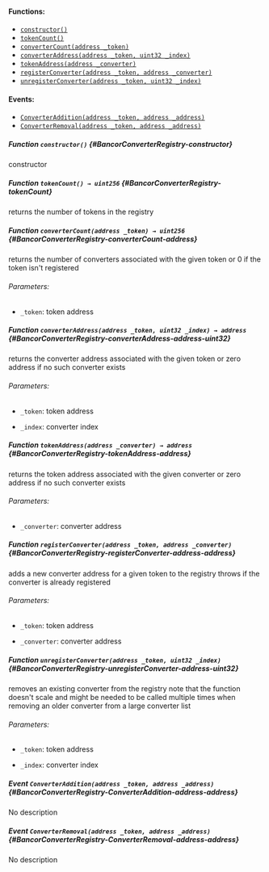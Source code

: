 

#### Functions:
- [`constructor()`](#BancorConverterRegistry-constructor)
- [`tokenCount()`](#BancorConverterRegistry-tokenCount)
- [`converterCount(address _token)`](#BancorConverterRegistry-converterCount-address)
- [`converterAddress(address _token, uint32 _index)`](#BancorConverterRegistry-converterAddress-address-uint32)
- [`tokenAddress(address _converter)`](#BancorConverterRegistry-tokenAddress-address)
- [`registerConverter(address _token, address _converter)`](#BancorConverterRegistry-registerConverter-address-address)
- [`unregisterConverter(address _token, uint32 _index)`](#BancorConverterRegistry-unregisterConverter-address-uint32)

#### Events:
- [`ConverterAddition(address _token, address _address)`](#BancorConverterRegistry-ConverterAddition-address-address)
- [`ConverterRemoval(address _token, address _address)`](#BancorConverterRegistry-ConverterRemoval-address-address)

##### Function `constructor()` {#BancorConverterRegistry-constructor}
constructor
##### Function `tokenCount() → uint256` {#BancorConverterRegistry-tokenCount}
returns the number of tokens in the registry

##### Function `converterCount(address _token) → uint256` {#BancorConverterRegistry-converterCount-address}
returns the number of converters associated with the given token
or 0 if the token isn't registered

###### Parameters:
- `_token`:   token address

##### Function `converterAddress(address _token, uint32 _index) → address` {#BancorConverterRegistry-converterAddress-address-uint32}
returns the converter address associated with the given token
or zero address if no such converter exists

###### Parameters:
- `_token`:   token address

- `_index`:   converter index

##### Function `tokenAddress(address _converter) → address` {#BancorConverterRegistry-tokenAddress-address}
returns the token address associated with the given converter
or zero address if no such converter exists

###### Parameters:
- `_converter`:   converter address

##### Function `registerConverter(address _token, address _converter)` {#BancorConverterRegistry-registerConverter-address-address}
adds a new converter address for a given token to the registry
throws if the converter is already registered

###### Parameters:
- `_token`:       token address

- `_converter`:   converter address
##### Function `unregisterConverter(address _token, uint32 _index)` {#BancorConverterRegistry-unregisterConverter-address-uint32}
removes an existing converter from the registry
note that the function doesn't scale and might be needed to be called
multiple times when removing an older converter from a large converter list

###### Parameters:
- `_token`:   token address

- `_index`:   converter index

##### Event `ConverterAddition(address _token, address _address)` {#BancorConverterRegistry-ConverterAddition-address-address}
No description
##### Event `ConverterRemoval(address _token, address _address)` {#BancorConverterRegistry-ConverterRemoval-address-address}
No description
